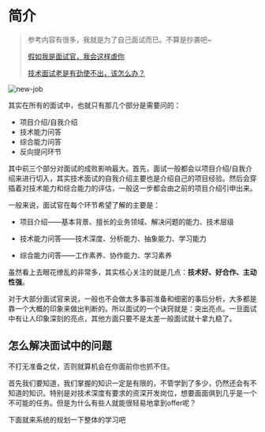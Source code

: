 # 简介

> 参考内容有很多，我就是为了自己面试而已。不算是抄袭吧~
>
> [假如我是面试官，我会这样虐你](https://segmentfault.com/a/1190000018428838)
>
> [技术面试老是有劲使不出，该怎么办？](https://mp.weixin.qq.com/s/qqxcb0zxKL3B4jPFABaO_g)

![new-job](http://md.laragh.top/vuepress/interview/new-job.png)

其实在所有的面试中，也就只有那几个部分是需要问的：

- 项目介绍/自我介绍
- 技术能力问答
- 综合能力问答
- 反向提问环节

其中前三个部分对面试的成败影响最大。首先，面试一般都会以项目介绍/自我介绍来进行切入，其实技术面试的自我介绍主要也是介绍自己的项目经验。然后会穿插着对技术能力和综合能力的评估，一般这一步都会由之前的项目介绍引申出来。

一般来说，面试官在每个环节希望了解的主要是：

- 项目介绍——基本背景、擅长的业务领域、解决问题的能力、技术层级

- 技术能力问答——技术深度、分析能力、抽象能力、学习能力

- 综合能力问答——工作素养、协作能力、学习素养

虽然看上去眼花缭乱的非常多，其实核心关注的就是几点：**技术好、好合作、主动性强**。

对于大部分面试官来说，一般也不会做太多事前准备和细密的事后分析，大多都是靠一个大概的印象来做出判断的。所以面试的一个诀窍就是：突出亮点。一旦面试中有让人印象深刻的亮点，其他方面只要不是太差一般面试就十拿九稳了。

## 怎么解决面试中的问题

不打无准备之仗，否则就算机会在你面前你也抓不住。

首先我们要知道，我们掌握的知识一定是有限的，不管学到了多少，仍然还会有不知道的知识。特别是对技术深度有要求的资深开发岗位，想要面面俱到几乎是一个不可能的任务。但是为什么有些人就能很轻易地拿到offer呢？

下面就来系统的规划一下整体的学习吧